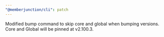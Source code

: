 ```yaml
---
"@memberjunction/cli": patch
---
```


Modified bump command to skip core and global when bumping versions. Core and Global will be pinned at v2.100.3.
